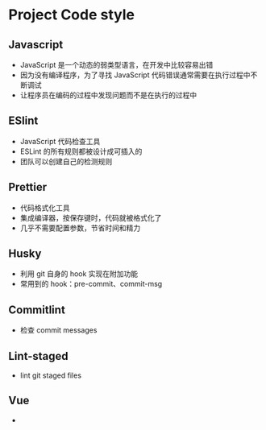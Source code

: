 # Project Code style

## Javascript

- JavaScript 是一个动态的弱类型语言，在开发中比较容易出错
- 因为没有编译程序，为了寻找 JavaScript 代码错误通常需要在执行过程中不断调试
- 让程序员在编码的过程中发现问题而不是在执行的过程中

## ESlint

- JavaScript 代码检查工具
- ESLint 的所有规则都被设计成可插入的
- 团队可以创建自己的检测规则

## Prettier

- 代码格式化工具
- 集成编译器，按保存键时，代码就被格式化了
- 几乎不需要配置参数，节省时间和精力

## Husky

- 利用 git 自身的 hook 实现在附加功能
- 常用到的 hook：pre-commit、commit-msg

## Commitlint

- 检查 commit messages

##  Lint-staged

- lint git staged files

## Vue

- [eslint-plugin-vue]: https://eslint.vuejs.org/rules/